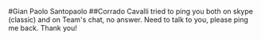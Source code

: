 #Gian Paolo Santopaolo
##Corrado Cavalli tried to ping you both on skype (classic) and on Team's chat, no answer. Need to talk to you, please ping me back. Thank you!
